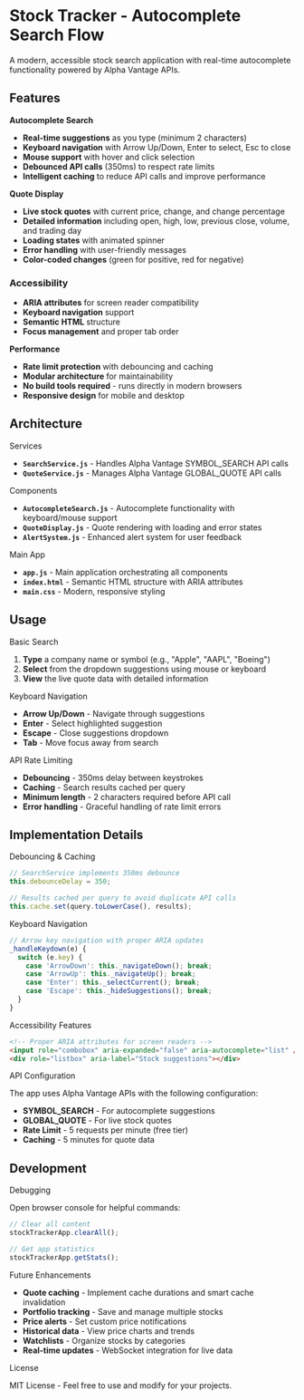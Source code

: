 # Stock Tracker - Autocomplete Search Flow

A modern, accessible stock search application with real-time autocomplete functionality powered by Alpha Vantage APIs.

## Features

**Autocomplete Search**

- **Real-time suggestions** as you type (minimum 2 characters)
- **Keyboard navigation** with Arrow Up/Down, Enter to select, Esc to close
- **Mouse support** with hover and click selection
- **Debounced API calls** (350ms) to respect rate limits
- **Intelligent caching** to reduce API calls and improve performance

**Quote Display**

- **Live stock quotes** with current price, change, and change percentage
- **Detailed information** including open, high, low, previous close, volume, and trading day
- **Loading states** with animated spinner
- **Error handling** with user-friendly messages
- **Color-coded changes** (green for positive, red for negative)

### **Accessibility**

- **ARIA attributes** for screen reader compatibility
- **Keyboard navigation** support
- **Semantic HTML** structure
- **Focus management** and proper tab order

**Performance**

- **Rate limit protection** with debouncing and caching
- **Modular architecture** for maintainability
- **No build tools required** - runs directly in modern browsers
- **Responsive design** for mobile and desktop

## Architecture

Services

- **`SearchService.js`** - Handles Alpha Vantage SYMBOL_SEARCH API calls
- **`QuoteService.js`** - Manages Alpha Vantage GLOBAL_QUOTE API calls

Components

- **`AutocompleteSearch.js`** - Autocomplete functionality with keyboard/mouse support
- **`QuoteDisplay.js`** - Quote rendering with loading and error states
- **`AlertSystem.js`** - Enhanced alert system for user feedback

Main App

- **`app.js`** - Main application orchestrating all components
- **`index.html`** - Semantic HTML structure with ARIA attributes
- **`main.css`** - Modern, responsive styling

## Usage

Basic Search

1. **Type** a company name or symbol (e.g., "Apple", "AAPL", "Boeing")
2. **Select** from the dropdown suggestions using mouse or keyboard
3. **View** the live quote data with detailed information

Keyboard Navigation

- **Arrow Up/Down** - Navigate through suggestions
- **Enter** - Select highlighted suggestion
- **Escape** - Close suggestions dropdown
- **Tab** - Move focus away from search

API Rate Limiting

- **Debouncing** - 350ms delay between keystrokes
- **Caching** - Search results cached per query
- **Minimum length** - 2 characters required before API call
- **Error handling** - Graceful handling of rate limit errors

## Implementation Details

Debouncing & Caching

```javascript
// SearchService implements 350ms debounce
this.debounceDelay = 350;

// Results cached per query to avoid duplicate API calls
this.cache.set(query.toLowerCase(), results);
```

Keyboard Navigation

```javascript
// Arrow key navigation with proper ARIA updates
_handleKeydown(e) {
  switch (e.key) {
    case 'ArrowDown': this._navigateDown(); break;
    case 'ArrowUp': this._navigateUp(); break;
    case 'Enter': this._selectCurrent(); break;
    case 'Escape': this._hideSuggestions(); break;
  }
}
```

Accessibility Features

```html
<!-- Proper ARIA attributes for screen readers -->
<input role="combobox" aria-expanded="false" aria-autocomplete="list" />
<div role="listbox" aria-label="Stock suggestions"></div>
```

API Configuration

The app uses Alpha Vantage APIs with the following configuration:

- **SYMBOL_SEARCH** - For autocomplete suggestions
- **GLOBAL_QUOTE** - For live stock quotes
- **Rate Limit** - 5 requests per minute (free tier)
- **Caching** - 5 minutes for quote data

## Development

Debugging

Open browser console for helpful commands:

```javascript
// Clear all content
stockTrackerApp.clearAll();

// Get app statistics
stockTrackerApp.getStats();
```

Future Enhancements

- **Quote caching** - Implement cache durations and smart cache invalidation
- **Portfolio tracking** - Save and manage multiple stocks
- **Price alerts** - Set custom price notifications
- **Historical data** - View price charts and trends
- **Watchlists** - Organize stocks by categories
- **Real-time updates** - WebSocket integration for live data

License

MIT License - Feel free to use and modify for your projects.
